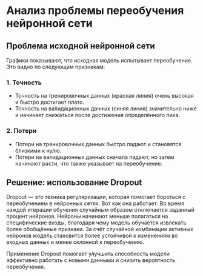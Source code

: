 # Анализ проблемы переобучения нейронной сети

## Проблема исходной нейронной сети

Графики показывают, что исходная модель испытывает переобучение. Это видно по следующим признакам:

### 1. Точность
- Точность на тренировочных данных (красная линия) очень высокая и быстро достигает плато.
- Точность на валидационных данных (синяя линия) значительно ниже и начинает снижаться после достижения определённого пика.

### 2. Потери
- Потери на тренировочных данных быстро падают и становятся близкими к нулю.
- Потери на валидационных данных сначала падают, но затем начинают расти, что также указывает на переобучение.

## Решение: использование Dropout

Dropout — это техника регуляризации, которая помогает бороться с переобучением в нейронных сетях. Вот как она работает:
Во время каждой итерации обучения случайным образом отключается заданный процент нейронов.
Нейроны начинают меньше полагаться на специфические входы, благодаря чему модель обучается извлекать более обобщённые признаки. За счёт случайной комбинации активных нейронов модель становится более устойчивой к изменениям во входных данных и менее склонной к переобучению.

Применение Dropout помогает улучшить способность модели эффективно работать с новыми данными и снизить вероятность переобучения.